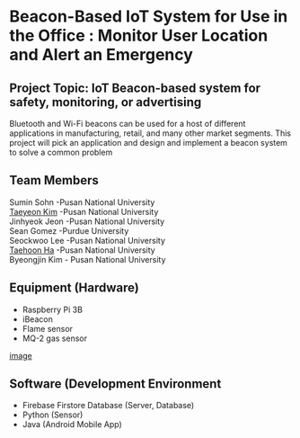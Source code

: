 # Beacon-Based IoT System for Use in the Office : Monitor User Location and Alert an Emergency


## Project Topic: IoT Beacon-based system for safety, monitoring, or advertising
Bluetooth and Wi-Fi beacons can be used for a host of different applications in manufacturing, retail, and many other market segments. This project will pick an application and design and implement a beacon system to solve a common problem

## Team Members
Sumin Sohn -Pusan National University  
[Taeyeon Kim](https://github.com/kimty103) -Pusan National University  
Jinhyeok Jeon -Pusan National University  
Sean Gomez -Purdue University  
Seockwoo Lee -Pusan National University  
[Taehoon Ha](https://github.com/Hooni-27) -Pusan National University  
Byeongjin Kim - Pusan National University  

## Equipment (Hardware)
- Raspberry Pi 3B
- iBeacon
- Flame sensor
- MQ-2 gas sensor

[image](https://user-images.githubusercontent.com/80534651/130169277-9f46ea48-cf96-4196-932a-31eb9599b0d6.jpg)


## Software (Development Environment
- Firebase Firstore Database (Server, Database)
- Python (Sensor)
- Java (Android Mobile App)
